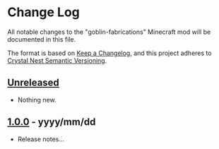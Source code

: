 # Change Log

All notable changes to the "goblin-fabrications" Minecraft mod will be documented in this file.

The format is based on [Keep a Changelog](https://keepachangelog.com/en/1.0.0/),
and this project adheres to [Crystal Nest Semantic Versioning](https://crystalnest.it/#/versioning).

## [Unreleased]

- Nothing new.

## [1.0.0] - yyyy/mm/dd

- Release notes...

[Unreleased]: https://github.com/crystal-nest/goblin-fabrications
[README]: https://github.com/crystal-nest/goblin-fabrications#readme

[1.0.0]: https://github.com/crystal-nest/goblin-fabrications/releases?q=1.0.0
